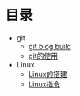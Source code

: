 ﻿# 目录
- git
    - [git blog build](https://clarencexiu.github.io/git/blog)
	- [git的使用](https://clarencexiu.github.io/git/use)
- Linux
	- [Linux的搭建](https://clarencexiu.github.io/linux/build)
	- [Linux指令](https://clarencexiu.github.io/linux/order)